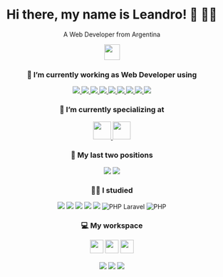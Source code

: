 <div align="center">
  <h1>Hi there, my name is Leandro! 👋 👨‍💻</h1>
  <p>A Web Developer from Argentina</p>
  <a target="_blank" href="https://www.linkedin.com/in/leandrodrey/">
    <img height="35px" src="https://img.shields.io/badge/linkedin-%230077B5.svg?&style=for-the-badge&logo=linkedin&logoColor=white" />
  </a>


  <h3>🔭 I’m currently working as Web Developer using</h3>
    <a target="_blank" href="https://html.spec.whatwg.org/multipage/">
      <img src="https://img.shields.io/badge/HTML5-E34F26?style=for-the-badge&logo=html5&logoColor=white" />
    </a>
    <a target="_blank" href="https://www.w3.org/Style/CSS/">
      <img src="https://img.shields.io/badge/CSS3-1572B6?style=for-the-badge&logo=css3&logoColor=white" />
    </a>
    <a target="_blank" href="https://www.w3.org/Style/CSS/">
      <img src="https://img.shields.io/badge/Flexbox-green?style=for-the-badge&logo=css3&logoColor=white" />
    </a>
    <a target="_blank" href="https://getbem.com/">
      <img src="https://img.shields.io/badge/BEM-E34F26?style=for-the-badge&logoColor=white" />
    </a>
    <a target="_blank" href="https://es.wikipedia.org/wiki/Dise%C3%B1o_web_adaptable">
      <img src="https://img.shields.io/badge/Responsive Design-blue?style=for-the-badge&logo=css3&logoColor=white" />
    </a>
    <a target="_blank" href="https://www.w3.org/standards/webdesign/accessibility">
      <img src="https://img.shields.io/badge/Accessibility-yellowgreen?style=for-the-badge&logo=html5&logoColor=white" />
    </a>
    <a target="_blank" href="https://twig.symfony.com/">
      <img src="https://img.shields.io/badge/TWIG-green?style=for-the-badge&logo=php&logoColor=white" />
    </a>
    <a target="_blank" href="https://en.wikipedia.org/wiki/JavaScript">
      <img src="https://img.shields.io/badge/JavaScript-323330?style=for-the-badge&logo=javascript&logoColor=F7DF1E" />
    </a>
    <a target="_blank" href="https://git-scm.com/">
      <img src="https://img.shields.io/badge/GIT-E44C30?style=for-the-badge&logo=git&logoColor=white" />
    </a>


  <h3>🌱 I’m currently specializing at</h3>
  <a target="_blank" href="https://es.react.dev/">
    <img height="40px" src="https://img.shields.io/badge/React JS-20232A?style=for-the-badge&logo=react&logoColor=61DAFB" />
  </a>
  <a target="_blank" href="https://nextjs.org/">
    <img height="40px" src="https://img.shields.io/badge/next.js-000000?style=for-the-badge&logo=nextdotjs&logoColor=white" />
  </a>

  <h3>💬 My last two positions</h3>
  <img src="https://img.shields.io/badge/PHP-Developer-777BB4?style=for-the-badge&logo=php&logoColor=white" />
  <img src="https://img.shields.io/badge/TL-Technical Leader-792DE4?style=for-the-badge&logoColor=white" />

  <h3>👩‍💻 I studied</h3>
  <img src="https://img.shields.io/badge/React JS-20232A?style=for-the-badge&logo=react&logoColor=61DAFB" />
  <img src="https://img.shields.io/badge/JAVA Web Programming-F7931E?style=for-the-badge&logo=spring&&logoColor=white" />
  <img src="https://img.shields.io/badge/Java Web Api-654FF0?style=for-the-badge&logo=spring&&logoColor=white" />
  <img src="https://img.shields.io/badge/Java Spring-6DB33F?style=for-the-badge&logo=spring&logoColor=white" />
  <img src="https://img.shields.io/badge/Python Django-092E20?style=for-the-badge&logo=django&logoColor=green" />
  <img alt="PHP Laravel" src="https://img.shields.io/badge/PHP Laravel-FF2D20?style=for-the-badge&logo=laravel&logoColor=white" />
  <img alt="PHP" src="https://img.shields.io/badge/PHP-777BB4?style=for-the-badge&logo=php&logoColor=white" />
 
  <h3>💻 My workspace </h3>
  <div>
    <img height="30px" src="https://img.shields.io/badge/Ubuntu-E95420?style=for-the-badge&logo=ubuntu&logoColor=white"/>
    <img height="30px" src="https://img.shields.io/badge/Windows_11-0078d4?style=for-the-badge&logo=windows-11&logoColor=white"/>
    <img height="30px" src="https://img.shields.io/badge/IntelliJ_IDEA-000000.svg?style=for-the-badge&logo=intellij-idea&logoColor=white"/>
  </div>
  <div>&nbsp;</div>
  <div>
    <img src="https://img.shields.io/badge/Micro-Ryzen_9_5900X-E2231A?style=for-the-badge&logo=amd&logoColor=white"/>
    <img src="https://img.shields.io/badge/Video-RX_6900XT-E2231A?style=for-the-badge&logo=amd&logoColor=white"/>
    <img src="https://img.shields.io/badge/RAM-32GB-%230071C5.svg?&style=for-the-badge&logoColor=white" />
  </div>
</div>
